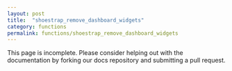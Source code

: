 ```yaml
---
layout: post
title:  "shoestrap_remove_dashboard_widgets"
category: functions
permalink: functions/shoestrap_remove_dashboard_widgets
---
```


This page is incomplete. Please consider helping out with the documentation by forking our docs repository and submitting a pull request.